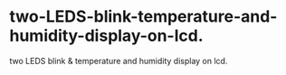# two-LEDS-blink-temperature-and-humidity-display-on-lcd.
two LEDS blink &amp; temperature and humidity display on lcd.
